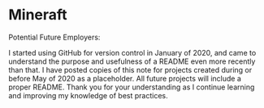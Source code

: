 # Mineraft


Potential Future Employers:

I started using GitHub for version control in January of 2020, and came to understand the purpose and usefulness of a README even more recently than that. I have posted copies of this note for projects created during or before May of 2020 as a placeholder. All future projects will include a proper README. Thank you for your understanding as I continue learning and improving my knowledge of best practices.
